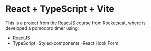# React + TypeScript + Vite

This is a project from the ReactJS course from Rocketseat, where is developed a pomodoro timer using:

- ReactJS
- TypeScript
-Styled-components
-React Hook Form
